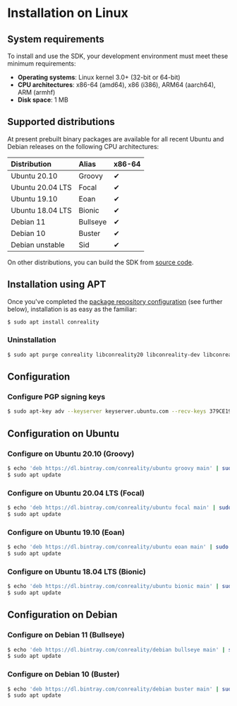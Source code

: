 # Installation on Linux

## System requirements

To install and use the SDK, your development environment must meet these
minimum requirements:

- **Operating systems**: Linux kernel 3.0+ (32-bit or 64-bit)
- **CPU architectures**: x86-64 (amd64), x86 (i386), ARM64 (aarch64), ARM (armhf)
- **Disk space**: 1 MB

## Supported distributions

At present prebuilt binary packages are available for all recent
Ubuntu and Debian releases on the following CPU architectures:

| Distribution     | Alias    | x86-64 |
| :--------------- | :------- | :----- |
| Ubuntu 20.10     | Groovy   | ✔      |
| Ubuntu 20.04 LTS | Focal    | ✔      |
| Ubuntu 19.10     | Eoan     | ✔      |
| Ubuntu 18.04 LTS | Bionic   | ✔      |
| Debian 11        | Bullseye | ✔      |
| Debian 10        | Buster   | ✔      |
| Debian unstable  | Sid      | ✔      |

On other distributions, you can build the SDK from [source code][].

[source code]: https://github.com/conreality/conreality-sdk

## Installation using APT

Once you've completed the [package repository configuration](#configuration)
(see further below), installation is as easy as the familiar:

```bash
$ sudo apt install conreality
```

### Uninstallation

```bash
$ sudo apt purge conreality libconreality20 libconreality-dev libconreality-doc
```

## Configuration

### Configure PGP signing keys

```bash
$ sudo apt-key adv --keyserver keyserver.ubuntu.com --recv-keys 379CE192D401AB61
```

## Configuration on Ubuntu

### Configure on Ubuntu 20.10 (Groovy)

```bash
$ echo 'deb https://dl.bintray.com/conreality/ubuntu groovy main' | sudo tee -a /etc/apt/sources.list
$ sudo apt update
```

### Configure on Ubuntu 20.04 LTS (Focal)

```bash
$ echo 'deb https://dl.bintray.com/conreality/ubuntu focal main' | sudo tee -a /etc/apt/sources.list
$ sudo apt update
```

### Configure on Ubuntu 19.10 (Eoan)

```bash
$ echo 'deb https://dl.bintray.com/conreality/ubuntu eoan main' | sudo tee -a /etc/apt/sources.list
$ sudo apt update
```

### Configure on Ubuntu 18.04 LTS (Bionic)

```bash
$ echo 'deb https://dl.bintray.com/conreality/ubuntu bionic main' | sudo tee -a /etc/apt/sources.list
$ sudo apt update
```

## Configuration on Debian

### Configure on Debian 11 (Bullseye)

```bash
$ echo 'deb https://dl.bintray.com/conreality/debian bullseye main' | sudo tee -a /etc/apt/sources.list
$ sudo apt update
```

### Configure on Debian 10 (Buster)

```bash
$ echo 'deb https://dl.bintray.com/conreality/debian buster main' | sudo tee -a /etc/apt/sources.list
$ sudo apt update
```
